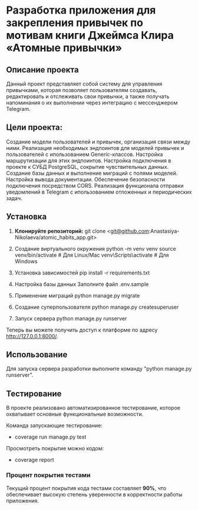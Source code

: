 # Разработка приложения для закрепления привычек по мотивам книги Джеймса Клира «Атомные привычки»


## Описание проекта

Данный проект представляет собой систему для управления привычками, которая позволяет пользователям создавать, 
редактировать и отслеживать свои привычки, а также получать напоминания о их выполнении через интеграцию с 
мессенджером Telegram.

## Цели проекта:

Создание модели пользователей и привычек, организация связи между ними.
Реализация необходимых эндпоинтов для моделей привычек и пользователей с ипользованием Generic-классов.
Настройка маршрутизации для этих эндпоинтов.
Настройка подключения в проекте к СУБД PostgreSQL, сокрытие чувствительных данных.
Создание базы данных и выполнение миграций с полями моделей.
Настройка вывода документации.
Обеспечение безопасности подключения посредством CORS.
Реализация функционала отправки уведомлений в Telegram с ипользованием отложенных и периодических задач.

## Установка

1. **Клонируйте репозиторий:**
git clone <git@github.com:Anastasiya-Nikolaeva/atomic_habits_app.git>

2. Создание виртуального окружения
python -m venv venv
source venv/bin/activate  # Для Linux/Mac
venv\Scripts\activate  # Для Windows

3. Установка зависимостей
pip install -r requirements.txt

4. Настройка базы данных
Заполните файл .env.sample

5. Применение миграций
python manage.py migrate

6. Создание суперпользователя
python manage.py createsuperuser

7. Запуск сервера
python manage.py runserver

Теперь вы можете получить доступ к платформе по адресу http://127.0.0.1:8000/.

## Использование
Для запуска сервера разработки выполните команду "python manage.py runserver".

## Тестирование

В проекте реализовано автоматизированное тестирование, которое охватывает основные функциональные возможности. 

Команда запускающие тестирование:
- coverage run manage.py test

Просмотреть покрытие можно кодом:
- coverage report

### Процент покрытия тестами

Текущий процент покрытия кода тестами составляет **90%**, что обеспечивает высокую степень уверенности в корректности работы приложения.